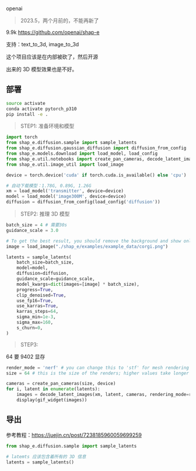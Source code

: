 


openai

> 2023.5，两个月前的，不能再新了

9.9k https://github.com/openai/shap-e

支持：text_to_3d, image_to_3d

这个项目应该是在内部被砍了，然后开源

出来的 3D 模型效果也是不好。


## 部署

```bash
source activate
conda activate pytorch_p310
pip install -e .
```




> STEP1: 准备环境和模型

```python
import torch
from shap_e.diffusion.sample import sample_latents
from shap_e.diffusion.gaussian_diffusion import diffusion_from_config
from shap_e.models.download import load_model, load_config
from shap_e.util.notebooks import create_pan_cameras, decode_latent_images, gif_widget
from shap_e.util.image_util import load_image

device = torch.device('cuda' if torch.cuda.is_available() else 'cpu')

# 自动下载模型：1.78G, 0.89G, 1.26G
xm = load_model('transmitter', device=device)
model = load_model('image300M', device=device)
diffusion = diffusion_from_config(load_config('diffusion'))
```

> STEP2: 推理 3D 模型

```python
batch_size = 4 # 需要30s
guidance_scale = 3.0

# To get the best result, you should remove the background and show only the object of interest to the model.
image = load_image("./shap_e/examples/example_data/corgi.png")

latents = sample_latents(
    batch_size=batch_size,
    model=model,
    diffusion=diffusion,
    guidance_scale=guidance_scale,
    model_kwargs=dict(images=[image] * batch_size),
    progress=True,
    clip_denoised=True,
    use_fp16=True,
    use_karras=True,
    karras_steps=64,
    sigma_min=1e-3,
    sigma_max=160,
    s_churn=0,
)
```

> STEP3:

64 要 9402 显存

```python
render_mode = 'nerf' # you can change this to 'stf' for mesh rendering
size = 64 # this is the size of the renders; higher values take longer to render.

cameras = create_pan_cameras(size, device)
for i, latent in enumerate(latents):
    images = decode_latent_images(xm, latent, cameras, rendering_mode=render_mode)
    display(gif_widget(images))
```


## 导出

参考教程：https://juejin.cn/post/7238185960059699259

```python
from shap_e.diffusion.sample import sample_latents

# latemts 应该包含着所有的 3D 信息
latents = sample_latents()
```